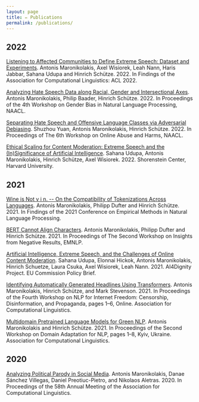 ```yaml
---
layout: page
title: ✏️ Publications
permalink: /publications/
---
```



## 2022

[Listening to Affected Communities to Define Extreme Speech: Dataset and Experiments](https://aclanthology.org/2022.findings-acl.87/). Antonis Maronikolakis, Axel Wisiorek, Leah Nann, Haris Jabbar, Sahana Udupa and Hinrich Schütze. 2022. In Findings of the Association for Computational Linguistics: ACL 2022.

[Analyzing Hate Speech Data along Racial, Gender and Intersectional Axes](https://aclanthology.org/2022.gebnlp-1.1/). Antonis Maronikolakis, Philip Baader, Hinrich Schütze. 2022. In Proceedings of the 4th Workshop on Gender Bias in Natural Language Processing, NAACL.

[Separating Hate Speech and Offensive Language Classes via Adversarial Debiasing](https://aclanthology.org/2022.woah-1.1/). Shuzhou Yuan, Antonis Maronikolakis, Hinrich Schütze. 2022. In Proceedings of The 6th Workshop on Online Abuse and Harms, NAACL.

[Ethical Scaling for Content Moderation: Extreme Speech and the (In)Significance of Artificial Intelligence](https://shorensteincenter.org/ethical-scaling-content-moderation-extreme-speech-insignificance-artificial-intelligence/). Sahana Udupa, Antonis Maronikolakis, Hinrich Schütze, Axel Wisiorek. 2022. Shorenstein Center, Harvard University.

## 2021

[Wine is Not v i n. -- On the Compatibility of Tokenizations Across Languages](https://aclanthology.org/2021.findings-emnlp.205/). Antonis Maronikolakis, Philipp Dufter and Hinrich Schütze. 2021. In Findings of the 2021 Conference on Empirical Methods in Natural Language Processing.

[BERT Cannot Align Characters](https://aclanthology.org/2021.insights-1.3/). Antonis Maronikolakis, Philipp Dufter and Hinrich Schütze. 2021. In Proceedings of The Second Workshop on Insights from Negative Results, EMNLP.

[Artificial Intelligence, Extreme Speech, and the Challenges of Online Content Moderation](https://doi.org/10.5282/ubm/epub.76087). Sahana Udupa, Elonnai Hickok, Antonis Maronikolakis, Hinrich Schuetze, Laura Csuka, Axel Wisiorek, Leah Nann. 2021. AI4Dignity Project. EU Commission Policy Brief.

[Identifying Automatically Generated Headlines Using Transformers](https://www.aclweb.org/anthology/2021.nlp4if-1.1/). Antonis Maronikolakis, Hinrich Schütze, and Mark Stevenson. 2021. In Proceedings of the Fourth Workshop on NLP for Internet Freedom: Censorship, Disinformation, and Propaganda, pages 1–6, Online. Association for Computational Linguistics.

[Multidomain Pretrained Language Models for Green NLP](https://www.aclweb.org/anthology/2021.adaptnlp-1.1/). Antonis Maronikolakis and Hinrich Schütze. 2021. In Proceedings of the Second Workshop on Domain Adaptation for NLP, pages 1–8, Kyiv, Ukraine. Association for Computational Linguistics.

## 2020

[Analyzing Political Parody in Social Media](https://www.aclweb.org/anthology/2020.acl-main.403). Antonis Maronikolakis, Danae Sánchez Villegas, Daniel Preotiuc-Pietro, and Nikolaos Aletras. 2020. In Proceedings of the 58th Annual Meeting of the Association for Computational Linguistics.
